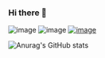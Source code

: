 ### Hi there 👋

<!--
**rodrigoms23/rodrigoms23** is a ✨ _special_ ✨ repository because its `README.md` (this file) appears on your GitHub profile.

Here are some ideas to get you started:

- 🔭 I’m currently working on ...
- 🌱 I’m currently learning ...
- 👯 I’m looking to collaborate on ...
- 🤔 I’m looking for help with ...
- 💬 Ask me about ...
- 📫 How to reach me: ...
- 😄 Pronouns: ...
- ⚡ Fun fact: ...
- linha 20 como colocar link para quando a pessoa clicar ir nele
-->
![image](https://img.shields.io/badge/WhatsApp-25D366?style=for-the-badge&logo=whatsapp&logoColor=white)
![image](https://img.shields.io/badge/C-00599C?style=for-the-badge&logo=c&logoColor=white)
[![image](https://img.shields.io/badge/Java-ED8B00?style=for-the-badge&logo=java&logoColor=white)](https://google.com)


![Anurag's GitHub stats](https://github-readme-stats.vercel.app/api?username=rodrigoms23&show_icons=true&theme=radical)
